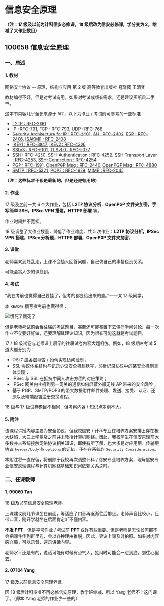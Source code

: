 # 信息安全原理

**（注：17 级及以前为计科信安必修课，18 级后改为信安必修课，学分变为 2，缩减了大作业数目）**

## 100658 信息安全原理

### 一、总述

#### 1. 教材

网络安全协议 -- 原理，结构与应用 第 2 版 高等教育出版社 寇晓蕤 王清贤

教材编得不好，但是对考试有用。如果对考试成绩有需求，还是建议买纸质二手书。

这本书内容几乎全部来源于 `RFC`，以下为作业 / 考试前可参考的一些标准：

* [L2TP : RFC-2661](https://tools.ietf.org/html/rfc2661)
* [IP : RFC-791](https://tools.ietf.org/html/rfc791), [TCP : RFC-793](https://tools.ietf.org/html/rfc793), [UDP : RFC-768](https://tools.ietf.org/html/rfc768)
* [Security Architecture for IP : RFC-2401](https://tools.ietf.org/html/rfc2401), [AH : RFC-2402](https://tools.ietf.org/html/rfc2402), [ESP : RFC-2406](https://tools.ietf.org/html/rfc2406), [ISAKMP : RFC-2408](https://tools.ietf.org/html/rfc2408)
* [IKEv1 : RFC-3947](https://tools.ietf.org/html/rfc3947), [IKEv2 : RFC-4306](https://tools.ietf.org/html/rfc4306)
* [SSLv3 : RFC-6101](https://tools.ietf.org/html/rfc6101), [TLSv1.0 : RFC-5077](https://tools.ietf.org/html/rfc5077)
* [SSH : RFC-4250](https://tools.ietf.org/html/rfc4250), [SSH-Authentication : RFC-4252](https://tools.ietf.org/html/rfc4252), [SSH-Transport Layer : RFC-4253](https://tools.ietf.org/html/rfc4253), [SSH-Connection : RFC-4254](https://tools.ietf.org/html/rfc4254)
* [PGP : RFC-1991](https://tools.ietf.org/html/rfc1991), [OpenPGP Msg : RFC-2440](https://tools.ietf.org/html/rfc2440), [OpenPGP Msg : RFC-4880](https://tools.ietf.org/html/rfc4880)
* [SMTP : RFC-5321](https://tools.ietf.org/html/rfc5321), [POP3 : RFC-1939](https://tools.ietf.org/html/rfc1939), [MIME : RFC-2045](https://tools.ietf.org/html/rfc2045)

**（注：这些标准不都是最新的，但是还是有用的）**

#### 2. 作业

17 级及之前一共 6 个大作业，包括 **L2TP 协议分析，OpenPGP 文件夹加密，手写简单 SSH，IPSec VPN 搭建，HTTPS 部署** 等。

作业时间并不宽松。

18 级调整了大作业数量，降低了作业难度，共 5 次作业：**L2TP 协议分析，IPSec VPN 搭建，IPSec 分析题，HTTPS 部署，OpenPGP 文件夹加密**。

#### 3. 课堂

老师喜欢到处乱走，上课不会抽人回答问题，自己做自己的事情也没关系。

可能会挑人少的课签到。

#### 4. 考试

“我在考前也觉得自己要挂了，但考的都是给出来的题。”——某 17 级同学。

本 `README` 撰写者考前也慌得很：

![慌死了慌死了](./img/复习盛况.png)

但是老师考试前会给往届的考试题目，甚至还可能布置下去供同学间讨论。每一次作业不仅要好好做，还要理解其理论知识，因为很有可能这就是考试题目。

17 / 18 级试卷与老师课上展示的往届试卷内容大题相仿。例如，18 级期末考试 5 道大题分别为：

* OSI 7 层各层能否 / 如何实现访问控制；
* SSL 协议体系结构与记录协议安全机制默写，分析记录协议中的某安全机制具体实现；
* IPSec 与 SSL 在抵抗中间人攻击方面的对应策略；
* IPSec 网关内主机到另一网关的通信如何屏蔽外部无线 AP 带来的安全风险；
* 基于 PGP、SMTP/POP3 的带大数据附件邮件处理、发送、接受、认证、还原以及端端密钥注册交换流程。

18 级与 17 级试卷题目不相同，但考察内容 / 知识点差别不大。

#### 5. 附注

该课程讲授内容主要为安全协议，但我校信安 / 计科专业在培养方案安排上存在极大缺陷，大三上学期及之前并未教授计算机网络。因此，我校学生在信安原理前大多数并未系统接触网络协议相关知识，即使有所了解，也大多是对应用层、传输层协议 `header/body` 各 `options` 的记忆，不存在系统的 `Security Consideration`。

本附注将一直保留，将删除于我校再次调整计科 / 信安专业培养方案，理解信安专业信安原理课程与计算机网络基础知识间依赖关系之时。

### 二、任课教师

#### 1. 99060 Tan

18 级及以前信息安全原理老师。

上课建议前几节课坐在前面，等适应了口音再逐渐往后排坐。老师声音比较小，且带口音，刚开学就坐在后面肯定听不懂内容。

**不发 PPT**，但是平常作业 / 考试前 **PPT** 或许有些重要。但是老师是无论如何都不会把课件传到群里的，会以各种理由推脱。因此，建议上课及时拍照。如果对内容感兴趣，可以录音、速录讲话内容。

老师水平还是有的，说话可能有时候有点气人，抽问时可能会一怼到底。别往心里去。

#### 2. 07104 Yang

17 级及以前信息安全原理老师。

因 18 级后计科专业不再必修信安原理，教学班缩减，所以 Yang 老师不上这门课了。（原本 Yang 老师的作业少一些的）
